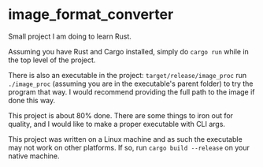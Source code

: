 # image_format_converter
Small project I am doing to learn Rust.

Assuming you have Rust and Cargo installed, simply do `cargo run` while in the top level of the project.

There is also an executable in the project: `target/release/image_proc`
run `./image_proc` (assuming you are in the executable's parent folder) to try the program that way. I would recommend providing the full path to the image if done this way.

This project is about 80% done. There are some things to iron out for quality, and I would like to make a proper executable with CLI args. 

This project was written on a Linux machine and as such the executable may not work on other platforms. If so, run `cargo build --release` on your native machine.
